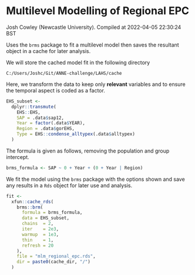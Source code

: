 Multilevel Modelling of Regional EPC
================
Josh Cowley (Newcastle University).
Compiled at 2022-04-05 22:30:24 BST

Uses the `brms` package to fit a multilevel model then saves the
resultant object in a cache for later analysis.

We will store the cached model fit in the following directory

    C:/Users/Joshc/Git/ANNE-challenge/LAHS/cache

Here, we transform the data to keep only **relevant** variables and to
ensure the temporal aspect is coded as a factor.

``` r
EHS_subset <-
  dplyr::transmute(
    EHS::EHS,
    SAP = .data$sap12,
    Year = factor(.data$YEAR),
    Region = .data$gorEHS,
    Type = EHS::condense_alltypex(.data$alltypex)
  )
```

The formula is given as follows, removing the population and group
intercept.

``` r
brms_formula <- SAP ~ 0 + Year + (0 + Year | Region)
```

We fit the model using the `brms` package with the options shown and
save any results in a `Rds` object for later use and analysis.

``` r
fit <-
  xfun::cache_rds(
    brms::brm(
      formula = brms_formula,
      data = EHS_subset,
      chains  = 2,
      iter    = 2e3,
      warmup  = 1e3,
      thin    = 1,
      refresh = 20
    ),
    file = "mlm_regional_epc.rds",
    dir = paste0(cache_dir, "/")
  )
```
